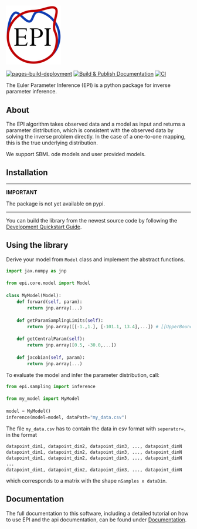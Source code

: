 <!-- # Euler Parameter Inference -->
<h1></h1>

![EPI](epi.png "logo")

<!-- The badges we want to display -->
[![pages-build-deployment](https://github.com/Systems-Theory-in-Systems-Biology/EPI/actions/workflows/pages/pages-build-deployment/badge.svg)](https://github.com/Systems-Theory-in-Systems-Biology/EPI/actions/workflows/pages/pages-build-deployment)
[![Build & Publish Documentation](https://github.com/Systems-Theory-in-Systems-Biology/EPI/actions/workflows/sphinx.yml/badge.svg)](https://github.com/Systems-Theory-in-Systems-Biology/EPI/actions/workflows/sphinx.yml)
[![CI](https://github.com/Systems-Theory-in-Systems-Biology/EPI/actions/workflows/ci.yml/badge.svg)](https://github.com/Systems-Theory-in-Systems-Biology/EPI/actions/workflows/ci.yml)

The Euler Parameter Inference (EPI) is a python package for inverse parameter inference.

## About

The EPI algorithm takes observed data and a model as input and returns a parameter distribution, which is consistent with the observed data by solving the inverse problem directly. In the case of a one-to-one mapping, this is the true underlying distribution.

We support SBML ode models and user provided models.

## Installation

  ---
  **IMPORTANT**

  The package is not yet available on pypi.

  <!-- ```text
  pip install epi
  ``` -->

  ---

You can build the library from the newest source code by following the [Development Quickstart Guide](./DEVELOPMENT.md#quickstart).

## Using the library

Derive your model from ```Model``` class and implement the abstract functions.

```python
import jax.numpy as jnp

from epi.core.model import Model

class MyModel(Model):
    def forward(self, param):
        return jnp.array(...)

    def getParamSamplingLimits(self):
        return jnp.array([[-1.,1.], [-101.1, 13.4],...]) # [[UpperBound_dim1,LowerBound_dim1],...]

    def getCentralParam(self):
        return jnp.array([0.5, -30.0,...])

    def jacobian(self, param):
        return jnp.array(...)
```

To evaluate the model and infer the parameter distribution, call:

```python
from epi.sampling import inference

from my_model import MyModel

model = MyModel()
inference(model=model, dataPath="my_data.csv")
```

The file `my_data.csv` has to contain the data in csv format with `seperator=,` in the format

```text
datapoint_dim1, datapoint_dim2, datapoint_dim3, ..., datapoint_dimN
datapoint_dim1, datapoint_dim2, datapoint_dim3, ..., datapoint_dimN
datapoint_dim1, datapoint_dim2, datapoint_dim3, ..., datapoint_dimN
...
datapoint_dim1, datapoint_dim2, datapoint_dim3, ..., datapoint_dimN
```

which corresponds to a matrix with the shape `nSamples x dataDim`.

## Documentation

The full documentation to this software, including a detailed tutorial on how to use EPI and the api documentation, can be found under [Documentation](https://Systems-Theory-in-Systems-Biology.github.io/EPI/).
